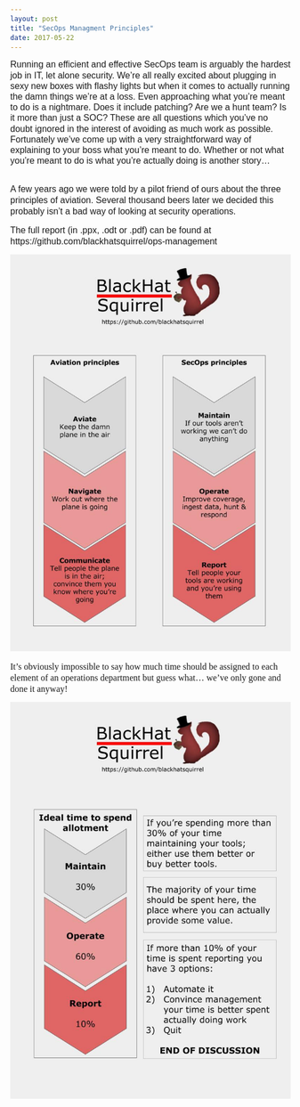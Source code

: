 ```yaml
---
layout: post
title: "SecOps Managment Principles"
date: 2017-05-22
---
```


<body>
<p dir="ltr" style="line-height:1.2;margin-top:0pt;margin-bottom:0pt;"><span style="font-size:16px;"><span style="font-family:verdana,geneva,sans-serif;"><span id="docs-internal-guid-7825d737-31da-6d8e-346c-637d600470b9"><span style="vertical-align: baseline; white-space: pre-wrap;">Running an efficient and effective SecOps team is arguably the hardest job in IT, let alone security. We&rsquo;re all really excited about plugging in sexy new boxes with flashy lights but when it comes to actually running the damn things we&rsquo;re at a loss. Even approaching what you&rsquo;re meant to do is a nightmare. Does it include patching? Are we a hunt team? Is it more than just a SOC? These are all questions which you&rsquo;ve no doubt ignored in the interest of avoiding as much work as possible. Fortunately we&rsquo;ve come up with a very straightforward way of explaining to your boss what you&rsquo;re meant to do. Whether or not what you&rsquo;re meant to do is what you&rsquo;re actually doing is another story&hellip; </span></span></span></span></p>

<p><br />
<span style="font-size:16px;"><span style="font-family:verdana,geneva,sans-serif;"><span id="docs-internal-guid-7825d737-31da-6d8e-346c-637d600470b9"><span style="vertical-align: baseline; white-space: pre-wrap;">A few years ago we were told by a pilot friend of ours about the three principles of aviation. Several thousand beers later we decided this probably isn&rsquo;t a bad way of looking at security operations.</span></span></span></span></p>

<p><span style="font-size:16px;"><span style="font-family:verdana,geneva,sans-serif;"><span style="vertical-align: baseline; white-space: pre-wrap;">The full report (in .ppx, .odt or .pdf) can be found at </span>https://github.com/blackhatsquirrel/ops-management</span></span></p>

<p style="text-align:center"><img alt="" src="https://github.com/blackhatsquirrel/ops-management/raw/master/SecOps-Management-Overview.jpg" /></p>

<p><span style="font-size:16px;"><span id="docs-internal-guid-12799194-31db-8cb5-a867-6b288b28fe93"><span style="font-family: Verdana; vertical-align: baseline; white-space: pre-wrap;">It&rsquo;s obviously impossible to say how much time should be assigned to each element of an operations department but guess what&hellip; we&rsquo;ve only gone and done it anyway! </span></span></span></p>

<p style="text-align:center"><img alt="" src="https://github.com/blackhatsquirrel/ops-management/raw/master/SecOps-Management-Time-Allottment.jpg" /></p>

<p>&nbsp;</p>
</body>
